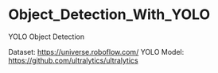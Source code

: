 # Object_Detection_With_YOLO
YOLO Object Detection

Dataset: https://universe.roboflow.com/
YOLO Model: https://github.com/ultralytics/ultralytics
